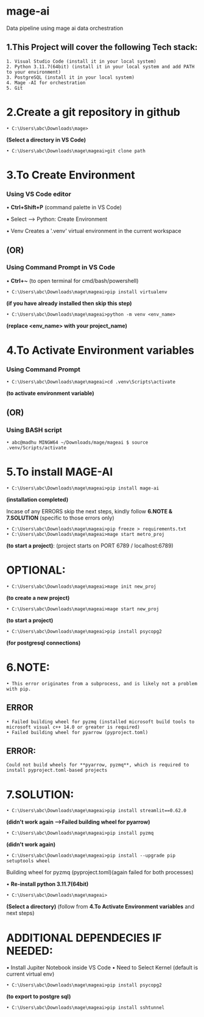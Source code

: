 # mage-ai
  Data pipeline using mage ai data orchestration

## 1.This Project will cover the following Tech stack: 
	1. Visual Studio Code (install it in your local system)
	2. Python 3.11.7(64bit) (install it in your local system and add PATH to your environment)
	3. PostgreSQL (install it in your local system)
	4. Mage -AI for orchestration 
	5. Git 

# 2.Create a git repository in github <mageai>
  
  	• C:\Users\abc\Downloads\mage> 
  **(Select a directory in VS Code)**
  
  	• C:\Users\abc\Downloads\mage\mageai>git clone path

# 3.To Create Environment

### Using VS Code editor
• **Ctrl+Shift+P** (command palette in VS Code)

• Select --> Python: Create Environment

• Venv Creates a '.venv' virtual environment in the current workspace
	
 ## (OR)

### Using Command Prompt in VS Code
• **Ctrl+~** (to open terminal for cmd/bash/powershell)
	
 	• C:\Users\abc\Downloads\mage\mageai>pip install virtualenv 
 
 **(if you have already installed then skip this step)**
	
 	• C:\Users\abc\Downloads\mage\mageai>python -m venv <env_name> 
 
 **(replace <env_name> with your project_name)**

# 4.To Activate Environment variables

### Using Command Prompt
 	
  	• C:\Users\abc\Downloads\mage\mageai>cd .venv\Scripts\activate 
 
 **(to activate environment variable)**

## (OR)

### Using BASH script
	
 	• abc@madhu MINGW64 ~/Downloads/mage/mageai $ source .venv/Scripts/activate

# 5.To install MAGE-AI
	• C:\Users\abc\Downloads\mage\mageai>pip install mage-ai 
 **(installation completed)**
 
 Incase of any ERRORS skip the next steps, kindly follow **6.NOTE & 7.SOLUTION** (specific to those errors only)
	
 	• C:\Users\abc\Downloads\mage\mageai>pip freeze > requirements.txt
	• C:\Users\abc\Downloads\mage\mageai>mage start metro_proj 
 
 **(to start a project)**: (project starts on PORT 6789 / localhost:6789)

# OPTIONAL:
	
	• C:\Users\abc\Downloads\mage\mageai>mage init new_proj 
 
 **(to create a new project)**
	
 	• C:\Users\abc\Downloads\mage\mageai>mage start new_proj 
 
 **(to start a project)**
 
   	• C:\Users\abc\Downloads\mage\mageai>pip install psycopg2 
 
 **(for postgresql connections)**

# 6.NOTE:
	• This error originates from a subprocess, and is likely not a problem with pip.
## ERROR
	• Failed building wheel for pyzmq (installed microsoft build tools to microsoft visual c++ 14.0 or greater is required)
	• Failed building wheel for pyarrow (pyproject.toml)
## ERROR: 
  	Could not build wheels for **pyarrow, pyzmq**, which is required to install pyproject.toml-based projects

# 7.SOLUTION: 
	• C:\Users\abc\Downloads\mage\mageai>pip install streamlit==0.62.0 
 
 **(didn't work again -->Failed building wheel for pyarrow)**

 	• C:\Users\abc\Downloads\mage\mageai>pip install pyzmq 
 
 **(didn't work again)**

 	• C:\Users\abc\Downloads\mage\mageai>pip install --upgrade pip setuptools wheel

Building wheel for pyzmq (pyproject.toml)(again failed for both processes)
	
 • **Re-install python 3.11.7(64bit)**

 	• C:\Users\abc\Downloads\mage\mageai>
 
 **(Select a directory)** (follow from **4.To Activate Environment variables** and next steps)

# ADDITIONAL DEPENDECIES IF NEEDED:
• Install Jupiter Notebook inside VS Code
• Need to Select Kernel (default is current virtual env)
 
	• C:\Users\abc\Downloads\mage\mageai>pip install psycopg2 

**(to export to postgre sql)**

   	• C:\Users\abc\Downloads\mage\mageai>pip install sshtunnel
